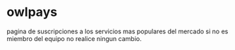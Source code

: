 # owlpays
pagina de suscripciones a los servicios mas populares del mercado
si no es miembro del equipo no realice ningun cambio.
